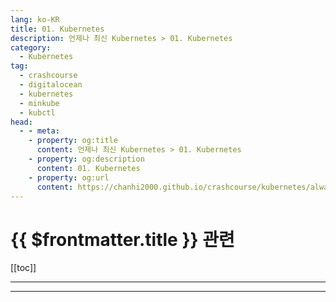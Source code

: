 ```yaml
---
lang: ko-KR
title: 01. Kubernetes
description: 언제나 최신 Kubernetes > 01. Kubernetes
category:
  - Kubernetes
tag:
  - crashcourse
  - digitalocean
  - kubernetes
  - minkube
  - kubctl
head:
  - - meta:
    - property: og:title
      content: 언제나 최신 Kubernetes > 01. Kubernetes
    - property: og:description
      content: 01. Kubernetes
    - property: og:url
      content: https://chanhi2000.github.io/crashcourse/kubernetes/always-up-to-date-kubernetes/01.html
---
```


# {{ $frontmatter.title }} 관련

[[toc]]

---

---

<TagLinks />